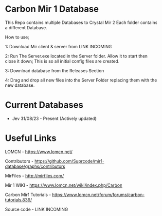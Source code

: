 # Carbon Mir 1 Database

This Repo contains multiple Databases to Crystal Mir 2 
Each folder contains a different Database.


How to use;

1: Download Mir client & server from LINK INCOMING

2: Run The Server.exe located in the Server folder. Allow it to start then close it down; This is so all initial config files are created.

3: Download database from the Releases Section

4: Drag and drop all new files into the Server Folder replacing them with the new database.



# Current Databases

- Jev 31/08/23 - Present (Actively updated)

# Useful Links

LOMCN - https://www.lomcn.net/

Contributors - https://github.com/Suprcode/mir1-database/graphs/contributors

MirFiles - http://mirfiles.com/

Mir 1 WIKI - https://www.lomcn.net/wiki/index.php/Carbon

Carbon Mir1 Tutorials - https://www.lomcn.net/forum/forums/carbon-tutorials.839/

Source code - LINK INCOMING

